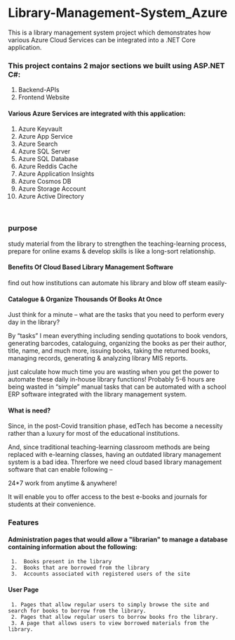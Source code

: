 # Library-Management-System_Azure
This is a library management system project which demonstrates how various Azure Cloud Services can be integrated into a .NET Core application.

### This project contains 2 major sections we built using ASP.NET C#:

  1. Backend-APIs
  2. Frontend Website
#### Various Azure Services are integrated with this application:

  1. Azure Keyvault
  2. Azure App Service
  3. Azure Search
  4. Azure SQL Server
  5. Azure SQL Database
  6. Azure Reddis Cache
  7. Azure Application Insights
  8. Azure Cosmos DB
  9. Azure Storage Account
 10. Azure Active Directory
 <br> 
 
### purpose
study material from the library to strengthen the teaching-learning process, prepare for online exams & develop skills is like a long-sort relationship.

#### Benefits Of Cloud Based Library Management Software
 find out how institutions can automate his library and blow off steam easily-
 
 
 #### Catalogue & Organize Thousands Of Books At Once
Just think for a minute – what are the tasks that you need to perform every day in the library?

By “tasks” I mean everything including sending quotations to book vendors, generating barcodes, cataloguing, organizing the books as per their author, title, name, and much more, issuing books, taking the returned books, managing records, generating & analyzing library MIS reports.

just calculate how much time you are wasting when you get the power to automate these daily in-house library functions! Probably 5-6 hours are being wasted in “simple” manual tasks that can be automated with a school ERP software integrated with the library management system. 

#### What is need?
Since, in the post-Covid transition phase, edTech has become a necessity rather than a luxury for most of the educational institutions.

And, since traditional teaching-learning classroom methods are being replaced with e-learning classes, having an outdated library management system is a bad idea. Threrfore we need cloud based library management software that can enable following –

  24*7 work from anytime & anywhere!

It will enable you to offer access to the best e-books and journals for students at their convenience.

### Features
#### Administration pages that would allow a "librarian" to manage a database containing information about the following:
     1.  Books present in the library
     2.  Books that are borrowed from the library
     3.  Accounts associated with registered users of the site
     
     
#### User Page      
     1. Pages that allow regular users to simply browse the site and search for books to borrow from the library.
     2. Pages that allow regular users to borrow books fro the library.
     3. A page that allows users to view borrowed materials from the library.

